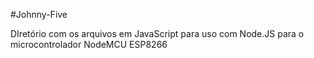 #Johnny-Five

DIretório com os arquivos em JavaScript para uso com Node.JS para o microcontrolador NodeMCU ESP8266
